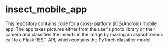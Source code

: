 # insect_mobile_app

This repository contains code for a cross-platform (iOS/Android) mobile app.
The app takes pictures either from the user's photo library or their camera and classifies the insects in the image by making an asynchronous call to a Flask REST API, which contains the PyTorch classifier model.
